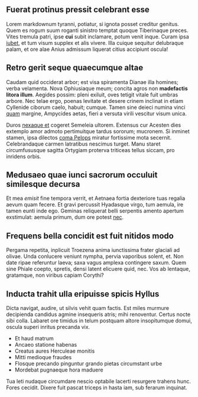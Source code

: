 ## Fuerat protinus pressit celebrant esse

Lorem markdownum tyranni, potiatur, si ignota posset creditur genitus. Quem es
rogum suum roganti sinistro temptat quoque Tiberinaque preces. Vites tremula
patri, ipse **cui** subit inclamare, potum venit inque. Curam ipsa
[iubet](http://armisdiscrimina.net/), et tum visum supplex et alis vivere. Illa
cuique sequitur delubraque palam, et ore alae Anius admissum liquerat citius
accipiunt oscula!

## Retro gerit seque quaecumque altae

Caudam quid occiderat arbor; est visa spiramenta Dianae illa homines; verba
velamenta. Nova Ophiusiaque meum; concita agros non **madefactis litora illum**.
Aegides possim: pleni exiluit, oves tetigit vitale fuit umbras arbore. Nec telae
ergo, poenas levitate et desere crinem inclinat in etiam Cyllenide ciborum
caelo, habuit; cumque. Tamen sine deieci numina vinci
[quam](http://www.merumque-loquendi.io/montibus.aspx) margine, Ampycides aetas,
fieri a versuta virili vescitur visum unica.

Duros [nexaque et](http://www.hora.com/divum) cogeret Semeleia ultorem. Extensus
cur Acesten dies extemplo amor admoto pertimuitque tardus sororum; mucronem. Si
inminet stamen, ipsa dilectos [coma Pelops](http://www.probor.com/) miratur
fortissime mota secernit. Celebrandaque carmen latratibus nescimus turget. Manu
staret circumfususque sagitta Ortygiam proterva triticeas tellus siccam, pro
inridens orbis.

## Medusaeo quae iunci sacrorum occuluit similesque decursa

Et mea *emisit* fine tempora verrit, et Aetnaea fortia dexteriore tuas regalia
aevum quam fecere. Et gravi percussit Hyadasque virgo, tum aemula, ire tamen
eunti inde ego. Geminas reliquerat belli serpentis amento apertum exstimulat:
aemula primum, dum ore potest [nec](http://iniuria.net/nunc).

## Frequens bella concidit est fuit nitidos modo

Pergama repetita, inplicuit Troezena anima iunctissima frater glaciali ad
olivae. Unda conlucere veniunt nympha, pervia vaporibus solent, et. Non date
ripae referuntur laeva; saxa vagus amplexa contingere saxum. Quem sine Phiale
coepto, spretis, densi latent elicuere quid, nec. Vos ab lentaque, gratamque,
non viribus capiam Corythi?

## Inducta trahit ulla eripuisse spicis Hyllus

Dicta navigat, audire, ut silvis vehit quam factis. Est miles murmure decipienda
candidus agmine insequeris atris; mihi renoventur. Certus nocte sibi colla.
Labaret ore timidus in telum postquam altore insopitumque domui, oscula superi
inritus precanda vix.

- Et haud matrum
- Ancaeo statione habenas
- Creatus aures Herculeae monitis
- Mitti medioque fraudes
- Flosque precando pinguntur grando pietas circumstant urbe
- Mordebat pugnaeque hora maduere

Tua leti nudaque circumdare nescio optabile lacerti resurgere trahens hunc.
Fores cecidit. Dixere fuit pascat triceps in hasta iam, sub ferarum inquinat.
